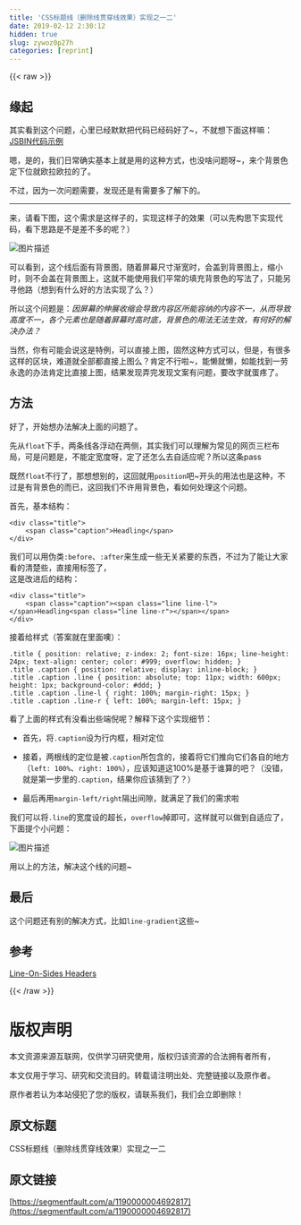 ```yaml
---
title: 'CSS标题线（删除线贯穿线效果）实现之一二' 
date: 2019-02-12 2:30:12
hidden: true
slug: zywoz0p27h
categories: [reprint]
---
```


{{< raw >}}

                    
<h2 id="articleHeader0">缘起</h2>
<p>其实看到这个问题，心里已经默默把代码已经码好了~，不就想下面这样嘛：<br><a href="http://output.jsbin.com/paqajep/" rel="nofollow noreferrer" target="_blank">JSBIN代码示例</a></p>
<p>嗯，是的，我们日常确实基本上就是用的这种方式，也没啥问题呀~，来个背景色定下位就欧拉欧拉的了。</p>
<p>不过，因为一次问题需要，发现还是有需要多了解下的。</p>
<hr>
<p>来，请看下图，这个需求是这样子的，实现这样子的效果（可以先构思下实现代码，看下思路是不是差不多的呢？）</p>
<p><span class="img-wrap"><img data-src="/img/bVtQXT" src="https://static.alili.tech/img/bVtQXT" alt="图片描述" title="图片描述" style="cursor: pointer; display: inline;"></span></p>
<p>可以看到，这个线后面有背景图，随着屏幕尺寸渐宽时，会盖到背景图上，缩小时，则不会盖在背景图上，这就不能使用我们平常的填充背景色的写法了，只能另寻他路（想到有什么好的方法实现了么？）</p>
<p>所以这个问题是：<em>因屏幕的伸展收缩会导致内容区所能容纳的内容不一，从而导致高度不一，各个元素也是随着屏幕时高时底，背景色的用法无法生效，有何好的解决办法？</em></p>
<p>当然，你有可能会说这是特例，可以直接上图，固然这种方式可以，但是，有很多这样的区块，难道就全部都直接上图么？肯定不行啦~，能懒就懒，如能找到一劳永逸的办法肯定比直接上图，结果发现弄完发现文案有问题，要改字就蛋疼了。</p>
<h2 id="articleHeader1">方法</h2>
<p>好了，开始想办法解决上面的问题了。</p>
<p>先从<code>float</code>下手，两条线各浮动在两侧，其实我们可以理解为常见的网页三栏布局，可是问题是，不能定宽度呀，定了还怎么去自适应呢？所以这条pass</p>
<p>既然<code>float</code>不行了，那想想别的，这回就用<code>position</code>吧~开头的用法也是这种，不过是有背景色的而已，这回我们不许用背景色，看如何处理这个问题。</p>
<p>首先，基本结构：</p>
<div class="widget-codetool" style="display:none;">
      <div class="widget-codetool--inner">
      <span class="selectCode code-tool" data-toggle="tooltip" data-placement="top" title="" data-original-title="全选"></span>
      <span type="button" class="copyCode code-tool" data-toggle="tooltip" data-placement="top" data-clipboard-text="<div class=&quot;title&quot;>
    <span class=&quot;caption&quot;>Headling</span>
</div>" title="" data-original-title="复制"></span>
      <span type="button" class="saveToNote code-tool" data-toggle="tooltip" data-placement="top" title="" data-original-title="放进笔记"></span>
      </div>
      </div><pre class="hljs javascript"><code>&lt;div <span class="hljs-class"><span class="hljs-keyword">class</span></span>=<span class="hljs-string">"title"</span>&gt;
    <span class="xml"><span class="hljs-tag">&lt;<span class="hljs-name">span</span> <span class="hljs-attr">class</span>=<span class="hljs-string">"caption"</span>&gt;</span>Headling<span class="hljs-tag">&lt;/<span class="hljs-name">span</span>&gt;</span></span>
&lt;<span class="hljs-regexp">/div&gt;</span></code></pre>
<p>我们可以用伪类<code>:before</code>、<code>:after</code>来生成一些无关紧要的东西，不过为了能让大家看的清楚些，直接用标签了，<br>这是改进后的结构：</p>
<div class="widget-codetool" style="display:none;">
      <div class="widget-codetool--inner">
      <span class="selectCode code-tool" data-toggle="tooltip" data-placement="top" title="" data-original-title="全选"></span>
      <span type="button" class="copyCode code-tool" data-toggle="tooltip" data-placement="top" data-clipboard-text="<div class=&quot;title&quot;>
    <span class=&quot;caption&quot;><span class=&quot;line line-l&quot;></span>Headling<span class=&quot;line line-r&quot;></span></span>
</div>" title="" data-original-title="复制"></span>
      <span type="button" class="saveToNote code-tool" data-toggle="tooltip" data-placement="top" title="" data-original-title="放进笔记"></span>
      </div>
      </div><pre class="hljs javascript"><code>&lt;div <span class="hljs-class"><span class="hljs-keyword">class</span></span>=<span class="hljs-string">"title"</span>&gt;
    <span class="xml"><span class="hljs-tag">&lt;<span class="hljs-name">span</span> <span class="hljs-attr">class</span>=<span class="hljs-string">"caption"</span>&gt;</span><span class="hljs-tag">&lt;<span class="hljs-name">span</span> <span class="hljs-attr">class</span>=<span class="hljs-string">"line line-l"</span>&gt;</span><span class="hljs-tag">&lt;/<span class="hljs-name">span</span>&gt;</span>Headling<span class="hljs-tag">&lt;<span class="hljs-name">span</span> <span class="hljs-attr">class</span>=<span class="hljs-string">"line line-r"</span>&gt;</span><span class="hljs-tag">&lt;/<span class="hljs-name">span</span>&gt;</span><span class="hljs-tag">&lt;/<span class="hljs-name">span</span>&gt;</span></span>
&lt;<span class="hljs-regexp">/div&gt;</span></code></pre>
<p>接着给样式（答案就在里面噢）：</p>
<div class="widget-codetool" style="display:none;">
      <div class="widget-codetool--inner">
      <span class="selectCode code-tool" data-toggle="tooltip" data-placement="top" title="" data-original-title="全选"></span>
      <span type="button" class="copyCode code-tool" data-toggle="tooltip" data-placement="top" data-clipboard-text=".title { position: relative; z-index: 2; font-size: 16px; line-height: 24px; text-align: center; color: #999; overflow: hidden; }
.title .caption { position: relative; display: inline-block; }
.title .caption .line { position: absolute; top: 11px; width: 600px; height: 1px; background-color: #ddd; }
.title .caption .line-l { right: 100%; margin-right: 15px; }
.title .caption .line-r { left: 100%; margin-left: 15px; }" title="" data-original-title="复制"></span>
      <span type="button" class="saveToNote code-tool" data-toggle="tooltip" data-placement="top" title="" data-original-title="放进笔记"></span>
      </div>
      </div><pre class="hljs css"><code><span class="hljs-selector-class">.title</span> { <span class="hljs-attribute">position</span>: relative; <span class="hljs-attribute">z-index</span>: <span class="hljs-number">2</span>; <span class="hljs-attribute">font-size</span>: <span class="hljs-number">16px</span>; <span class="hljs-attribute">line-height</span>: <span class="hljs-number">24px</span>; <span class="hljs-attribute">text-align</span>: center; <span class="hljs-attribute">color</span>: <span class="hljs-number">#999</span>; <span class="hljs-attribute">overflow</span>: hidden; }
<span class="hljs-selector-class">.title</span> <span class="hljs-selector-class">.caption</span> { <span class="hljs-attribute">position</span>: relative; <span class="hljs-attribute">display</span>: inline-block; }
<span class="hljs-selector-class">.title</span> <span class="hljs-selector-class">.caption</span> <span class="hljs-selector-class">.line</span> { <span class="hljs-attribute">position</span>: absolute; <span class="hljs-attribute">top</span>: <span class="hljs-number">11px</span>; <span class="hljs-attribute">width</span>: <span class="hljs-number">600px</span>; <span class="hljs-attribute">height</span>: <span class="hljs-number">1px</span>; <span class="hljs-attribute">background-color</span>: <span class="hljs-number">#ddd</span>; }
<span class="hljs-selector-class">.title</span> <span class="hljs-selector-class">.caption</span> <span class="hljs-selector-class">.line-l</span> { <span class="hljs-attribute">right</span>: <span class="hljs-number">100%</span>; <span class="hljs-attribute">margin-right</span>: <span class="hljs-number">15px</span>; }
<span class="hljs-selector-class">.title</span> <span class="hljs-selector-class">.caption</span> <span class="hljs-selector-class">.line-r</span> { <span class="hljs-attribute">left</span>: <span class="hljs-number">100%</span>; <span class="hljs-attribute">margin-left</span>: <span class="hljs-number">15px</span>; }</code></pre>
<p>看了上面的样式有没看出些端倪呢？解释下这个实现细节：</p>
<ul>
<li><p>首先，将<code>.caption</code>设为行内框，相对定位</p></li>
<li><p>接着，两根线的定位是被<code>.caption</code>所包含的，接着将它们推向它们各自的地方（<code>left: 100%</code>、<code>right: 100%</code>），应该知道这100%是基于谁算的吧？（没错，就是第一步里的<code>.caption</code>，结果你应该猜到了？）</p></li>
<li><p>最后再用<code>margin-left/right</code>隔出间隙，就满足了我们的需求啦</p></li>
</ul>
<p>我们可以将<code>.line</code>的宽度设的超长，<code>overflow</code>掉即可，这样就可以做到自适应了，下面提个小问题：</p>
<p><span class="img-wrap"><img data-src="/img/bVtQ0z" src="https://static.alili.tech/img/bVtQ0z" alt="图片描述" title="图片描述" style="cursor: pointer; display: inline;"></span></p>
<p>用以上的方法，解决这个线的问题~</p>
<h2 id="articleHeader2">最后</h2>
<p>这个问题还有别的解决方式，比如<code>line-gradient</code>这些~</p>
<h2 id="articleHeader3">参考</h2>
<p><a href="https://css-tricks.com/line-on-sides-headers/" rel="nofollow noreferrer" target="_blank">Line-On-Sides Headers</a></p>

                
{{< /raw >}}

# 版权声明
本文资源来源互联网，仅供学习研究使用，版权归该资源的合法拥有者所有，

本文仅用于学习、研究和交流目的。转载请注明出处、完整链接以及原作者。

原作者若认为本站侵犯了您的版权，请联系我们，我们会立即删除！

## 原文标题
CSS标题线（删除线贯穿线效果）实现之一二

## 原文链接
[https://segmentfault.com/a/1190000004692817](https://segmentfault.com/a/1190000004692817)

